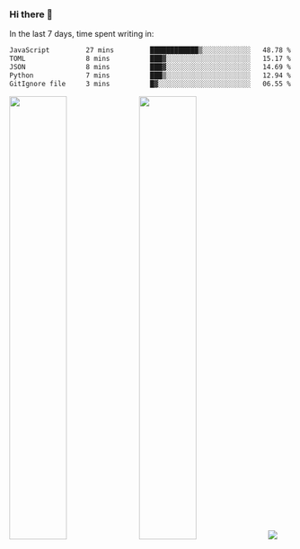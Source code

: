 ### Hi there 👋

In the last 7 days, time spent writing in:

<!--START_SECTION:waka-->

```txt
JavaScript         27 mins         ████████████▒░░░░░░░░░░░░   48.78 %
TOML               8 mins          ███▓░░░░░░░░░░░░░░░░░░░░░   15.17 %
JSON               8 mins          ███▓░░░░░░░░░░░░░░░░░░░░░   14.69 %
Python             7 mins          ███▒░░░░░░░░░░░░░░░░░░░░░   12.94 %
GitIgnore file     3 mins          █▓░░░░░░░░░░░░░░░░░░░░░░░   06.55 %
```

<!--END_SECTION:waka-->

<img src="https://wakatime.com/share/@jimtje/5d0c92de-08f8-4a72-8f2f-6a9693d1e318.svg" width=45% height=45%> <img src="https://wakatime.com/share/@jimtje/501498ae-bda5-4da7-a89d-b40bcdd5556d.svg" width=45% height=45%>
![](https://hit.yhype.me/github/profile?user_id=43537315)

